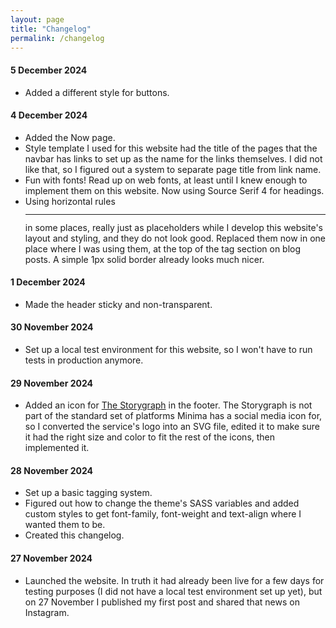 ```yaml
---
layout: page
title: "Changelog"
permalink: /changelog
---
```


#### 5 December 2024
- Added a different style for buttons.

#### 4 December 2024
- Added the Now page.
- Style template I used for this website had the title of the pages that the navbar has links to set up as the name for the links themselves. I did not like that, so I figured out a system to separate page title from link name.
- Fun with fonts! Read up on web fonts, at least until I knew enough to implement them on this website. Now using Source Serif 4 for headings.
- Using horizontal rules <code><hr></code> in some places, really just as placeholders while I develop this website's layout and styling, and they do not look good. Replaced them now in one place where I was using them, at the top of the tag section on blog posts. A simple 1px solid border already looks much nicer.

#### 1 December 2024
- Made the header sticky and non-transparent.

#### 30 November 2024
- Set up a local test environment for this website, so I won't have to run tests in production anymore.

#### 29 November 2024
- Added an icon for [The Storygraph](https://www.thestorygraph.com/) in the footer. The Storygraph is not part of the standard set of platforms Minima has a social media icon for, so I converted the service's logo into an SVG file, edited it to make sure it had the right size and color to fit the rest of the icons, then implemented it.

#### 28 November 2024
- Set up a basic tagging system.
- Figured out how to change the theme's SASS variables and added custom styles to get font-family, font-weight and text-align where I wanted them to be.
- Created this changelog.

#### 27 November 2024
- Launched the website. In truth it had already been live for a few days for testing purposes (I did not have a local test environment set up yet), but on 27 November I published my first post and shared that news on Instagram.
